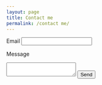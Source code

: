 ```yaml
---
layout: page
title: Contact me
permalink: /contact me/
---
```


<form method= "post" action="http://formspree.io/webdezinesco@gmail.com">
 <label>Email</label>
 
  <input type="email" name="_replyto">
  
  <label>Message</label>
  
  <textarea name="body"></textarea>
  
  <input type="submit" value="Send">
</form>
